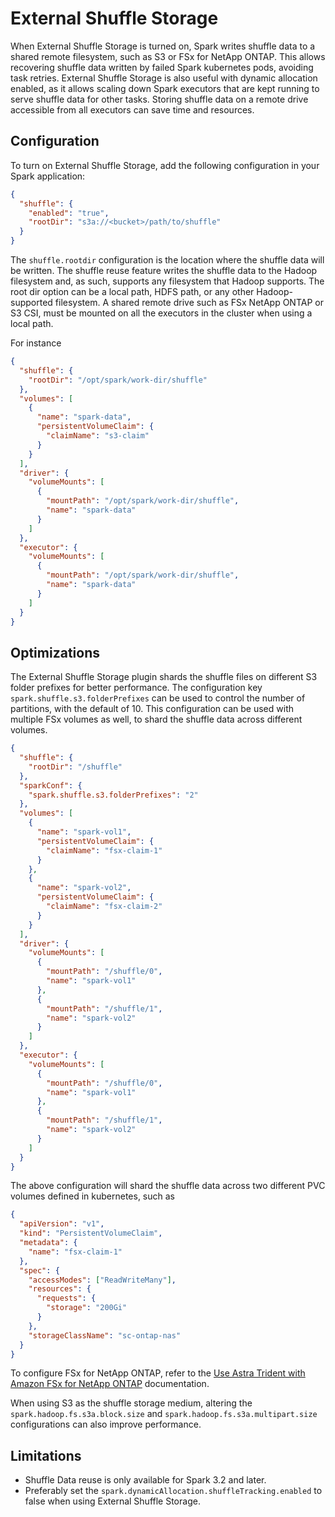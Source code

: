 # External Shuffle Storage

When External Shuffle Storage is turned on, Spark writes shuffle data to a shared remote filesystem, such as S3 or FSx for NetApp ONTAP.
This allows recovering shuffle data written by failed Spark kubernetes pods, avoiding task retries.
External Shuffle Storage is also useful with dynamic allocation enabled, as it allows scaling down Spark executors that are kept running to serve shuffle data for other tasks.
Storing shuffle data on a remote drive accessible from all executors can save time and resources.

## Configuration

To turn on External Shuffle Storage, add the following configuration in your Spark application:

```json
{
  "shuffle": {
    "enabled": "true",
    "rootDir": "s3a://<bucket>/path/to/shuffle"
  }
}
```

The `shuffle.rootdir` configuration is the location where the shuffle data will be written.
The shuffle reuse feature writes the shuffle data to the Hadoop filesystem and, as such, supports any filesystem that Hadoop supports.
The root dir option can be a local path, HDFS path, or any other Hadoop-supported filesystem.
A shared remote drive such as FSx NetApp ONTAP or S3 CSI, must be mounted on all the executors in the cluster when using a local path.

For instance

```json
{
  "shuffle": {
    "rootDir": "/opt/spark/work-dir/shuffle"
  },
  "volumes": [
    {
      "name": "spark-data",
      "persistentVolumeClaim": {
        "claimName": "s3-claim"
      }
    }
  ],
  "driver": {
    "volumeMounts": [
      {
        "mountPath": "/opt/spark/work-dir/shuffle",
        "name": "spark-data"
      }
    ]
  },
  "executor": {
    "volumeMounts": [
      {
        "mountPath": "/opt/spark/work-dir/shuffle",
        "name": "spark-data"
      }
    ]
  }
}
```

## Optimizations

The External Shuffle Storage plugin shards the shuffle files on different S3 folder prefixes for better performance.
The configuration key `spark.shuffle.s3.folderPrefixes` can be used to control the number of partitions, with the default of 10.
This configuration can be used with multiple FSx volumes as well, to shard the shuffle data across different volumes.

```json
{
  "shuffle": {
    "rootDir": "/shuffle"
  },
  "sparkConf": {
    "spark.shuffle.s3.folderPrefixes": "2"
  },
  "volumes": [
    {
      "name": "spark-vol1",
      "persistentVolumeClaim": {
        "claimName": "fsx-claim-1"
      }
    },
    {
      "name": "spark-vol2",
      "persistentVolumeClaim": {
        "claimName": "fsx-claim-2"
      }
    }
  ],
  "driver": {
    "volumeMounts": [
      {
        "mountPath": "/shuffle/0",
        "name": "spark-vol1"
      },
      {
        "mountPath": "/shuffle/1",
        "name": "spark-vol2"
      }
    ]
  },
  "executor": {
    "volumeMounts": [
      {
        "mountPath": "/shuffle/0",
        "name": "spark-vol1"
      },
      {
        "mountPath": "/shuffle/1",
        "name": "spark-vol2"
      }
    ]
  }
}
```

The above configuration will shard the shuffle data across two different PVC volumes defined in kubernetes, such as

```json
{
  "apiVersion": "v1",
  "kind": "PersistentVolumeClaim",
  "metadata": {
    "name": "fsx-claim-1"
  },
  "spec": {
    "accessModes": ["ReadWriteMany"],
    "resources": {
      "requests": {
        "storage": "200Gi"
      }
    },
    "storageClassName": "sc-ontap-nas"
  }
}
```

To configure FSx for NetApp ONTAP, refer to the [Use Astra Trident with Amazon FSx for NetApp ONTAP](https://docs.netapp.com/us-en/trident/trident-use/trident-fsx.html) documentation.

When using S3 as the shuffle storage medium, altering the `spark.hadoop.fs.s3a.block.size` and `spark.hadoop.fs.s3a.multipart.size` configurations can also improve performance.

## Limitations

- Shuffle Data reuse is only available for Spark 3.2 and later.
- Preferably set the `spark.dynamicAllocation.shuffleTracking.enabled` to false when using External Shuffle Storage.




